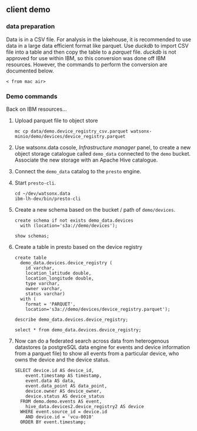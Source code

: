 ## client demo
### data preparation
Data is in a CSV file. For analysis in the lakehouse, it is recommended to use data in a large data efficient format like parquet. Use *duckdb* to import CSV file into a table and then copy the table to a *parquet* file. *duckdb* is not approved for use within IBM, so this conversion was done off IBM resources. However, the commands to perform the conversion are documented below.
```
< from mac air>
```

### Demo commands
Back on IBM resources...

1. Upload parquet file to object store
    ```
    mc cp data/demo.device_registry_csv.parquet watsonx-minio/demo/devices/device_registry.parquet
    ```

2. Use watsonx.data cosole, *Infrastructure manager* panel, to create a new object storage catalogue called `demo_data` connected to the `demo` bucket. Associate the new storage with an Apache Hive catalogue.

3. Connect the `demo_data` catalog to the `presto` engine.

4. Start `presto-cli`.
    ```
    cd ~/dev/watsonx.data
    ibm-lh-dev/bin/presto-cli
    ```

5. Create a new schema based on the bucket / path of `demo/devices`.
    ```
    create schema if not exists demo_data.devices
      with (location='s3a://demo/devices');

    show schemas;
    ```

6. Create a table in presto based on the device registry
    ```
    create table
      demo_data.devices.device_registry (
        id varchar,
        location_latitude double,
        location_longitude double,
        type varchar,
        owner varchar,
        status varchar)
      with (
        format = 'PARQUET',
        location='s3a://demo/devices/device_registry.parquet');

    describe demo_data.devices.device_registry;

    select * from demo_data.devices.device_registry;
    ```

7. Now can do a federated search across data from heterogenous datastores (a postgreSQL data engine for events and device information from a parquet file) to show all events from a particular device, who owns the device and the device status.
    ```
    SELECT device.id AS device_id,
        event.timestamp AS timestamp,
        event.data AS data,
        event.data_point AS data_point,
        device.owner AS device_owner,
        device.status AS device_status
      FROM demo.demo.events AS event,
        hive_data.devices2.device_registry2 AS device
      WHERE event.source_id = device.id
        AND device.id = 'vcu-0010'
      ORDER BY event.timestamp;
    ```

